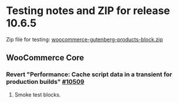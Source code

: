 # Testing notes and ZIP for release 10.6.5

Zip file for testing: [woocommerce-gutenberg-products-block.zip](https://github.com/woocommerce/woocommerce-blocks/files/12299587/woocommerce-gutenberg-products-block.zip)

## WooCommerce Core

### Revert "Performance: Cache script data in a transient for production builds" [#10509](https://github.com/woocommerce/woocommerce-blocks/pull/10509)

1. Smoke test blocks.

